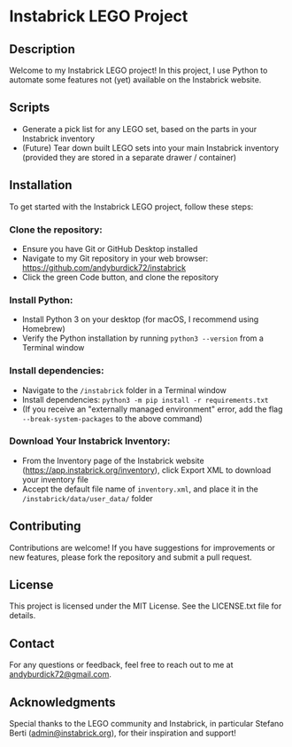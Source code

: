 # Instabrick LEGO Project

## Description

Welcome to my Instabrick LEGO project! In this project, I use Python to automate some features not (yet) available on the Instabrick website.

## Scripts

- Generate a pick list for any LEGO set, based on the parts in your Instabrick inventory
- (Future) Tear down built LEGO sets into your main Instabrick inventory (provided they are stored in a separate drawer / container)

## Installation

To get started with the Instabrick LEGO project, follow these steps:

   ### Clone the repository:

   - Ensure you have Git or GitHub Desktop installed
   - Navigate to my Git repository in your web browser: https://github.com/andyburdick72/instabrick
   - Click the green Code button, and clone the repository

   ### Install Python:

   - Install Python 3 on your desktop (for macOS, I recommend using Homebrew)
   - Verify the Python installation by running `python3 --version` from a Terminal window

   ### Install dependencies:

   - Navigate to the `/instabrick` folder in a Terminal window
   - Install dependencies: `python3 -m pip install -r requirements.txt`
   - (If you receive an "externally managed environment" error, add the flag `--break-system-packages` to the above command)

   ### Download Your Instabrick Inventory:

   - From the Inventory page of the Instabrick website (https://app.instabrick.org/inventory), click Export XML to download your inventory file
   - Accept the default file name of `inventory.xml`, and place it in the `/instabrick/data/user_data/` folder

## Contributing

Contributions are welcome! If you have suggestions for improvements or new features, please fork the repository and submit a pull request.

## License

This project is licensed under the MIT License. See the LICENSE.txt file for details.

## Contact

For any questions or feedback, feel free to reach out to me at andyburdick72@gmail.com.

## Acknowledgments

Special thanks to the LEGO community and Instabrick, in particular Stefano Berti (admin@instabrick.org), for their inspiration and support!
